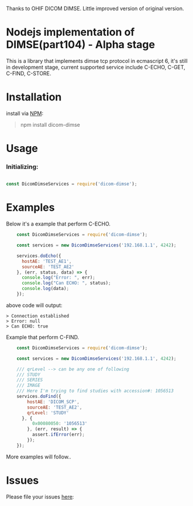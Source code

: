 Thanks to OHIF DICOM DIMSE. Little improved version of original version.

Nodejs implementation of DIMSE(part104) - Alpha stage
============

This is a library that implements dimse tcp protocol in ecmascript 6, it's still in development stage, current supported service include C-ECHO, C-GET, C-FIND, C-STORE.

# Installation
install via [NPM](https://www.npmjs.com/):
> npm install dicom-dimse

# Usage
### Initializing:
```javascript

const DicomDimseServices = require('dicom-dimse');

```

# Examples

Below it's a example that perform C-ECHO.

```javascript
    const DicomDimseServices = require('dicom-dimse');

    const services = new DicomDimseServices('192.168.1.1', 4242);

    services.doEcho({
      hostAE: 'TEST_AE1',
      sourceAE: 'TEST_AE2'
    }, (err, status, data) => {
      console.log("Error: ", err);
      console.log("Can ECHO: ", status);
      console.log(data);
    });

```

above code will output:

```
> Connection established
> Error: null
> Can ECHO: true

```

Example that perform C-FIND.

```javascript
    const DicomDimseServices = require('dicom-dimse');

    const services = new DicomDimseServices('192.168.1.1', 4242);

    /// qrLevel --> can be any one of following
    /// STUDY
    /// SERIES
    /// IMAGE
    /// Here I'm trying to find studies with accession#: 1056513
    services.doFind({
        hostAE: 'DICOM_SCP',
        sourceAE: 'TEST_AE2',
        qrLevel: 'STUDY'
      }, {
          0x00080050: '1056513'
        }, (err, result) => {
          assert.ifError(err);
        });
    });

```

More examples will follow..
   
# Issues 
Please file your issues [here](https://github.com/rameshrr/dicom-dimse/issues):
